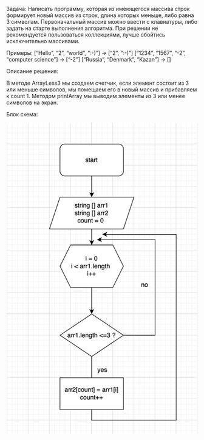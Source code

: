Задача: Написать программу, которая из имеющегося массива строк формирует новый массив из строк, длина которых меньше, либо равна 3 символам. Первоначальный массив можно ввести с клавиатуры, либо задать на старте выполнения алгоритма. При решении не рекомендуется пользоваться коллекциями, лучше обойтись исключительно массивами.

Примеры:
[“Hello”, “2”, “world”, “:-)”] → [“2”, “:-)”]
[“1234”, “1567”, “-2”, “computer science”] → [“-2”]
[“Russia”, “Denmark”, “Kazan”] → []

Описание решения: 

В методе ArrayLess3 мы создаем счетчик, если элемент состоит из 3 или меньше символов, мы помещаем его в новый массив и прибавляем к count 1. Методом printArray мы выводим элементы из 3 или менее символов на экран. 

Блок схема: 

![здесь должна быть блок схема задачи](Блок_схема.png)
